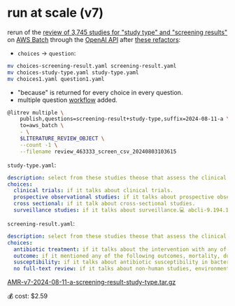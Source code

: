 # run at scale (v7)

rerun of the [review of 3,745 studies for "study type" and "screening results"](./v6.md) on [AWS Batch](https://aws.amazon.com/batch/) through the [OpenAI API](../../completion/) after [these refactors](https://github.com/kamangir/openai-commands/issues/11):

- `choices` -> `question`:

```bash
mv choices-screening-result.yaml screening-result.yaml
mv choices-study-type.yaml study-type.yaml
mv choices1.yaml question1.yaml
```

- "because" is returned for every choice in every question.
- multiple question [workflow](https://github.com/kamangir/notebooks-and-scripts/tree/main/notebooks_and_scripts/workflow) added.

```bash
@litrev multiple \
	publish,questions=screening-result+study-type,suffix=2024-08-11-a \
	to=aws_batch \
	- \
	$LITERATURE_REVIEW_OBJECT \
	--count -1 \
    --filename review_463333_screen_csv_20240803103615
```

`study-type.yaml`:

```yaml
description: select from these studies theose that assess the clinical efficacy of cholera treatments and/or examine the antibiotic resistance in Vibrio cholerae strains in clinical samples
choices:
  clinical trials: if it talks about clinical trials.
  prospective observational studies: if it talks about prospective observational studies with comparators like Standard care, placebo, or other antibiotics.
  cross sectional: if it talk about cross-sectional studies.
  surveillance studies: if it talks about surveillance.💻 abcli-9.194.1.current:kamangir@dev:~/storage/abcli/AMR-v7
```

`screening-result.yaml`:

```yaml
description: select from these studies theose that assess the clinical efficacy of cholera treatments and/or examine the antibiotic resistance in Vibrio cholerae strains in clinical samples
choices:
  antibiotic treatment: if it talks about the intervention with any of these antibiotic treatments, tetracycline* or doxycycline* or azithromycin or erythromycin or clarithromycin, roxithromycin or ciprofloxacin or nalidixic acid or chloramphenicol or furazolidone or norfloxacin or cotrimoxazole or trimethoprim or sulfamethoxazole or sulphamethoxazole, assessing clinical efficacy (benefits) of different antimicrobial treatments.
  outcome: if it mentioned any of the following outcomes, mortality, duration of illness (diarrhea), total stool volume, total days of hospitalization, total amount of intravenous fluid needed, fecal excretion of the bacteria.
  susceptibility: if it talks about antibiotic susceptibility in bacterial culture, or less commonly genomic data, antibiotic* or antimicrob* or (antimicrobial resistance) or susceptible or susceptibility, antibiotic susceptibility testing and prevalence of antibiotic-resistant or resistance pattern in clinical samples.
  no full-text review: if it talks about non-human studies, environmental samples, water sources, traditional medicines, natural, leaf, leaves, peptides, or extracts.
```

[AMR-v7-2024-08-11-a-screening-result-study-type.tar.gz](https://kamangir-public.s3.ca-central-1.amazonaws.com/AMR-v7-2024-08-11-a-screening-result-study-type.tar.gz)

💰 cost: $2.59